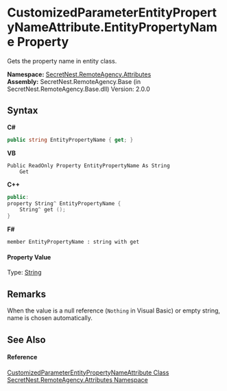 # CustomizedParameterEntityPropertyNameAttribute.EntityPropertyName Property 
 

Gets the property name in entity class.

**Namespace:**&nbsp;<a href="N_SecretNest_RemoteAgency_Attributes">SecretNest.RemoteAgency.Attributes</a><br />**Assembly:**&nbsp;SecretNest.RemoteAgency.Base (in SecretNest.RemoteAgency.Base.dll) Version: 2.0.0

## Syntax

**C#**<br />
``` C#
public string EntityPropertyName { get; }
```

**VB**<br />
``` VB
Public ReadOnly Property EntityPropertyName As String
	Get
```

**C++**<br />
``` C++
public:
property String^ EntityPropertyName {
	String^ get ();
}
```

**F#**<br />
``` F#
member EntityPropertyName : string with get

```


#### Property Value
Type: <a href="https://docs.microsoft.com/dotnet/api/system.string" target="_blank">String</a>

## Remarks
When the value is a null reference (`Nothing` in Visual Basic) or empty string, name is chosen automatically.

## See Also


#### Reference
<a href="T_SecretNest_RemoteAgency_Attributes_CustomizedParameterEntityPropertyNameAttribute">CustomizedParameterEntityPropertyNameAttribute Class</a><br /><a href="N_SecretNest_RemoteAgency_Attributes">SecretNest.RemoteAgency.Attributes Namespace</a><br />